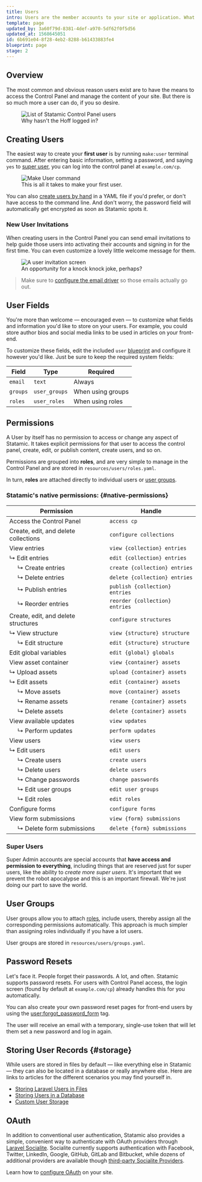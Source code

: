 ```yaml
---
title: Users
intro: Users are the member accounts to your site or application. What a user can do with that account is up to you. They could have limited or full access to the Control Panel, a login-only area of the front-end, or even something more custom by tapping into Laravel.
template: page
updated_by: 3a60f79d-8381-4def-a970-5df62f0f5d56
updated_at: 1568645051
id: 6b691e04-8f28-4eb2-8288-b61433883fe4
blueprint: page
stage: 2
---
```

## Overview

The most common and obvious reason users exist are to have the means to access the Control Panel and manage the content of your site. But there is so much more a user can do, if you so desire.

<figure>
    <img src="/img/users-index.png" alt="List of Statamic Control Panel users">
    <figcaption>Why hasn't the Hoff logged in?</figcaption>
</figure>

## Creating Users

The easiest way to create your **first user** is by running `make:user` terminal command. After entering basic information, setting a password, and saying `yes` to [super user](#super-admins), you can log into the control panel at `example.com/cp`.

<figure>
    <img src="/img/make-user.png" alt="Make User command" class="shadow-lg-teal rounded">
    <figcaption>This is all it takes to make your first user.</figcaption>
</figure>

You can also [create users by hand](/knowledge-base/creating-user-files) in a YAML file if you'd prefer, or don't have access to the command line. And don't worry, the password field will automatically get encrypted as soon as Statamic spots it.

### New User Invitations

When creating users in the Control Panel you can send email invitations to help guide those users into activating their accounts and signing in for the first time. You can even customize a lovely little welcome message for them.

<figure>
    <img src="/img/user-invitation.png" alt="A user invitation screen">
    <figcaption>An opportunity for a knock knock joke, perhaps?</figcaption>
</figure>

> Make sure to [configure the email driver](/email) so those emails actually go out.

## User Fields

You're more than welcome — encouraged even — to customize what fields and information you'd like to store on your users. For example, you could store author bios and social media links to be used in articles on your front-end.

To customize these fields, edit the included `user` [blueprint](/blueprints)  and configure it however you'd like. Just be sure to keep the required system fields:

| Field | Type | Required |
|-------|------|----------|
| `email` | `text` | Always |
| `groups` | `user_groups` | When using groups |
| `roles` | `user_roles` | When using roles |

## Permissions

A User by itself has no permission to access or change any aspect of Statamic. It takes explicit permissions for that user to access the control panel, create, edit, or publish content, create users, and so on.

Permissions are grouped into **roles**, and are very simple to manage in the Control Panel and are stored in `resources/users/roles.yaml`.

In turn, **roles** are attached directly to individual users or [user groups](#user-groups).

### Statamic's native permissions: {#native-permissions}

| Permission | Handle |
|------------|--------|
| Access the Control Panel | `access cp` |
| Create, edit, and delete collections | `configure collections` |
| View entries | `view {collection} entries` |
| ↳  Edit entries | `edit {collection} entries` |
| &nbsp;&nbsp;&nbsp;&nbsp;&nbsp;↳  Create entries | `create {collection} entries` |
| &nbsp;&nbsp;&nbsp;&nbsp;&nbsp;↳  Delete entries | `delete {collection} entries` |
| &nbsp;&nbsp;&nbsp;&nbsp;&nbsp;↳  Publish entries | `publish {collection} entries` |
| &nbsp;&nbsp;&nbsp;&nbsp;&nbsp;↳  Reorder entries | `reorder {collection} entries` |
| Create, edit, and delete structures | `configure structures` |
| ↳  View structure | `view {structure} structure` |
| &nbsp;&nbsp;&nbsp;&nbsp;&nbsp;↳  Edit structure | `edit {structure} structure` |
| Edit global variables | `edit {global} globals` |
| View asset container | `view {container} assets` |
| ↳  Upload assets | `upload {container} assets` |
| ↳  Edit assets | `edit {container} assets` |
| &nbsp;&nbsp;&nbsp;&nbsp;&nbsp;↳  Move assets | `move {container} assets` |
| &nbsp;&nbsp;&nbsp;&nbsp;&nbsp;↳  Rename assets | `rename {container} assets` |
| &nbsp;&nbsp;&nbsp;&nbsp;&nbsp;↳  Delete assets | `delete {container} assets` |
| View available updates | `view updates` |
| &nbsp;&nbsp;&nbsp;&nbsp;&nbsp;↳  Perform updates | `perform updates` |
| View users | `view users` |
| ↳ Edit users | `edit users` |
| &nbsp;&nbsp;&nbsp;&nbsp;&nbsp;↳ Create users | `create users` |
| &nbsp;&nbsp;&nbsp;&nbsp;&nbsp;↳ Delete users | `delete users` |
| &nbsp;&nbsp;&nbsp;&nbsp;&nbsp;↳ Change passwords | `change passwords` |
| &nbsp;&nbsp;&nbsp;&nbsp;&nbsp;↳ Edit user groups | `edit user groups` |
| &nbsp;&nbsp;&nbsp;&nbsp;&nbsp;↳ Edit roles | `edit roles` |
| Configure forms | `configure forms` |
| View form submissions | `view {form} submissions` |
| &nbsp;&nbsp;&nbsp;&nbsp;&nbsp;↳ Delete form submissions | `delete {form} submissions` |

### Super Users

Super Admin accounts are special accounts that **have access and permission to everything**, including things that are reserved just for super users, like the ability to _create more super users_. It's important that we prevent the robot apocalypse and this is an important firewall. We're just doing our part to save the world.

## User Groups

User groups allow you to attach [roles](#roles), include users, thereby assign all the corresponding permissions automatically. This approach is much simpler than assigning roles individually if you have a lot users.

User groups are stored in `resources/users/groups.yaml`.

## Password Resets

Let's face it. People forget their passwords. A lot, and often. Statamic supports password resets. For users with Control Panel access, the login screen (found by default at `example.com/cp`) already handles this for you automatically.

You can also create your own password reset pages for front-end users by using the [user:forgot_password_form](/tags/user-forgot_password_form) tag.

The user will receive an email with a temporary, single-use token that will let them set a new password and log in again.

## Storing User Records {#storage}

While users are stored in files by default — like everything else in Statamic — they can also be located in a database or really anywhere else. Here are links to articles for the different scenarios you may find yourself in.

- [Storing Laravel Users in Files](/knowledge-base/storing-laravel-users-in-files)
- [Storing Users in a Database](/knowledge-base/storing-users-in-a-database)
- [Custom User Storage](/knowledge-base/storing-users-somewhere-custom)

## OAuth

In addition to conventional user authentication, Statamic also provides a simple, convenient way to authenticate with OAuth providers through [Laravel Socialite](https://github.com/laravel/socialite). Socialite currently supports authentication with Facebook, Twitter, LinkedIn, Google, GitHub, GitLab and Bitbucket, while dozens of additional providers are available though [third-party Socialite Providers](https://socialiteproviders.netlify.com/).

Learn how to [configure OAuth](/oauth) on your site.
